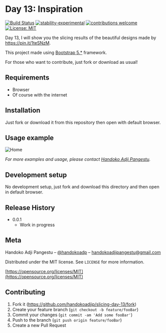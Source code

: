 # Day 13: Inspiration

[![Build Status](https://travis-ci.org/dwyl/esta.svg?branch=master)](https://github.com/handokoadjip/slicing-day-13)
[![stability-experimental](https://img.shields.io/badge/stability-experimental-orange.svg)](https://github.com/handokoadjip/slicing-day-13)
[![contributions welcome](https://img.shields.io/badge/contributions-welcome-brightgreen.svg?style=flat)](https://github.com/handokoadjip/slicing-day-13/fork)
[![License: MIT](https://img.shields.io/badge/License-MIT-yellow.svg)](https://opensource.org/licenses/MIT)

Day 13, I will show you the slicing results of the beautiful designs made by https://pin.it/1teSNzM.

This project made using [Bootstrap 5.\*](https://getbootstrap.com/docs/5.1/getting-started/introduction/) framework.

For those who want to contribute, just fork or download as usual!

## Requirements

- Browser
- Of course with the internet

## Installation

Just fork or download it from this repository then open with default browser.

## Usage example

![Home](https://bebaskripsi.000webhostapp.com/slicing-day-13/home.png)

_For more examples and usage, please contact [Handoko Adji Pangestu](https://www.instagram.com/handokoadp/)._

## Development setup

No development setup, just fork and download this directory and then open in default browser.

## Release History

- 0.0.1
  - Work in progress

## Meta

Handoko Adji Pangestu – [@handokoadp](https://www.instagram.com/handokoadp/) – handokoadjipangestu@gmail.com

Distributed under the MIT license. See `LICENSE` for more information.

[https://opensource.org/licenses/MIT](https://opensource.org/licenses/MIT)

## Contributing

1. Fork it (<https://github.com/handokoadjip/slicing-day-13/fork>)
2. Create your feature branch (`git checkout -b feature/fooBar`)
3. Commit your changes (`git commit -am 'Add some fooBar'`)
4. Push to the branch (`git push origin feature/fooBar`)
5. Create a new Pull Request
